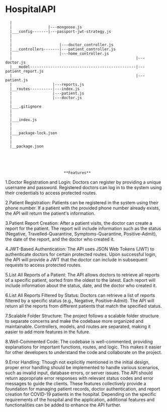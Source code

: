 # HospitalAPI
      |
      |                |---mongoose.js
      |___config-------|---passport-jwt-strategy.js
      |
      |
      |                     |---doctor_controller.js
      |___controllers-------|---patient_controller.js
      |                     |---home_controller.js
      |                                                       |---doctor.js
      |___model-----------------------------------------------|---patient_report.js
      |                                                       |---patient.js
      |                  |---reports.js
      |__routes----------|---index.js
      |                  |---patient.js
      |                  |---doctor.js                       
      |                                                     
      |___.gitignore
      |
      |
      |___index.js
      |
      |
      |___package-lock.json
      |
      |
      |__package.json





                              **Features**
1.Doctor Registration and Login:
Doctors can register by providing a unique username and password.
Registered doctors can log in to the system using their credentials to access protected routes.

2.Patient Registration:
Patients can be registered in the system using their phone number.
If a patient with the provided phone number already exists, the API will return the patient's information.

3.Patient Report Creation:
After a patient visits, the doctor can create a report for the patient.
The report will include information such as the status (Negative, Travelled-Quarantine, Symptoms-Quarantine, Positive-Admit), the date of the report, and the doctor who created it.

4.JWT-Based Authentication:
The API uses JSON Web Tokens (JWT) to authenticate doctors for certain protected routes.
Upon successful login, the API will provide a JWT that the doctor can include in subsequent requests to access protected routes.

5.List All Reports of a Patient:
The API allows doctors to retrieve all reports of a specific patient, sorted from the oldest to the latest.
Each report will include information about the status, date, and the doctor who created it.

6.List All Reports Filtered by Status:
Doctors can retrieve a list of reports filtered by a specific status (e.g., Negative, Positive-Admit).
The API will return all the reports from different patients that match the specified status.

7.Scalable Folder Structure:
The project follows a scalable folder structure to separate concerns and make the codebase more organized and maintainable.
Controllers, models, and routes are separated, making it easier to add more features in the future.

8.Well-Commented Code:
The codebase is well-commented, providing explanations for important functions, routes, and logic.
This makes it easier for other developers to understand the code and collaborate on the project.

9.Error Handling:
Though not explicitly mentioned in the initial design, proper error handling should be implemented to handle various scenarios, such as invalid input, database errors, or server issues.
The API should return appropriate error responses with relevant status codes and error messages to guide the clients.
These features collectively provide a foundation for managing patient records, doctor authentication, and report creation for COVID-19 patients in the hospital. Depending on the specific requirements of the hospital and the application, additional features and functionalities can be added to enhance the API further.
